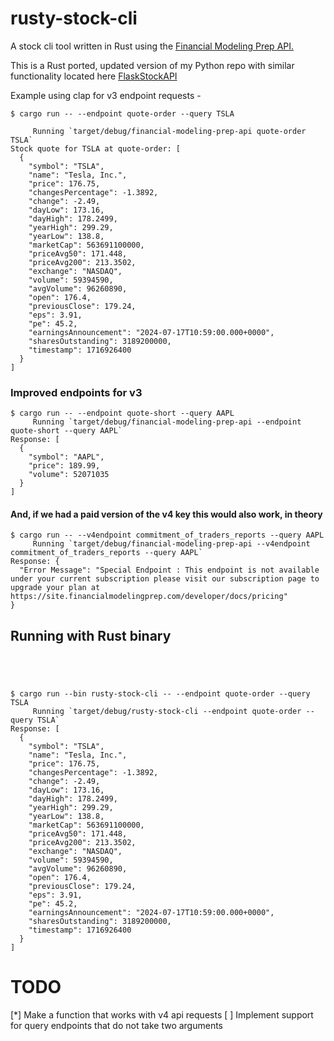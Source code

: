 # rusty-stock-cli
A stock cli tool written in Rust using the [Financial Modeling Prep API.](https://site.financialmodelingprep.com/developer/docs "Financial Modeling Prep API.")

This is a Rust ported, updated version of my Python repo with similar functionality located here [FlaskStockAPI](https://github.com/sadminriley/FlaskStockAPI)



Example using clap for v3 endpoint requests -

```
$ cargo run -- --endpoint quote-order --query TSLA

     Running `target/debug/financial-modeling-prep-api quote-order TSLA`
Stock quote for TSLA at quote-order: [
  {
    "symbol": "TSLA",
    "name": "Tesla, Inc.",
    "price": 176.75,
    "changesPercentage": -1.3892,
    "change": -2.49,
    "dayLow": 173.16,
    "dayHigh": 178.2499,
    "yearHigh": 299.29,
    "yearLow": 138.8,
    "marketCap": 563691100000,
    "priceAvg50": 171.448,
    "priceAvg200": 213.3502,
    "exchange": "NASDAQ",
    "volume": 59394590,
    "avgVolume": 96260890,
    "open": 176.4,
    "previousClose": 179.24,
    "eps": 3.91,
    "pe": 45.2,
    "earningsAnnouncement": "2024-07-17T10:59:00.000+0000",
    "sharesOutstanding": 3189200000,
    "timestamp": 1716926400
  }
]
```


### Improved endpoints for v3
```
$ cargo run -- --endpoint quote-short --query AAPL
     Running `target/debug/financial-modeling-prep-api --endpoint quote-short --query AAPL`
Response: [
  {
    "symbol": "AAPL",
    "price": 189.99,
    "volume": 52071035
  }
]
```


#### And, if we had a paid version of the v4 key this would also work, in theory

```
$ cargo run -- --v4endpoint commitment_of_traders_reports --query AAPL
     Running `target/debug/financial-modeling-prep-api --v4endpoint commitment_of_traders_reports --query AAPL`
Response: {
  "Error Message": "Special Endpoint : This endpoint is not available under your current subscription please visit our subscription page to upgrade your plan at https://site.financialmodelingprep.com/developer/docs/pricing"
}

```

## Running with Rust binary

```




$ cargo run --bin rusty-stock-cli -- --endpoint quote-order --query TSLA
     Running `target/debug/rusty-stock-cli --endpoint quote-order --query TSLA`
Response: [
  {
    "symbol": "TSLA",
    "name": "Tesla, Inc.",
    "price": 176.75,
    "changesPercentage": -1.3892,
    "change": -2.49,
    "dayLow": 173.16,
    "dayHigh": 178.2499,
    "yearHigh": 299.29,
    "yearLow": 138.8,
    "marketCap": 563691100000,
    "priceAvg50": 171.448,
    "priceAvg200": 213.3502,
    "exchange": "NASDAQ",
    "volume": 59394590,
    "avgVolume": 96260890,
    "open": 176.4,
    "previousClose": 179.24,
    "eps": 3.91,
    "pe": 45.2,
    "earningsAnnouncement": "2024-07-17T10:59:00.000+0000",
    "sharesOutstanding": 3189200000,
    "timestamp": 1716926400
  }
]
```

# TODO

[*] Make a function that works with v4 api requests
[ ]  Implement support for query endpoints that do not take two arguments


